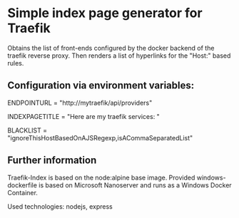 # Simple index page generator for Traefik

Obtains the list of front-ends configured by the docker backend of the traefik reverse proxy. Then renders a list of hyperlinks for the "Host:" based rules.

## Configuration via environment variables:

ENDPOINTURL = "http://mytraefik/api/providers"

INDEXPAGETITLE = "Here are my traefik services: "

BLACKLIST = "ignoreThisHostBasedOnAJSRegexp,isACommaSeparatedList"

## Further information

Traefik-Index is based on the node:alpine base image. 
Provided windows-dockerfile is based on Microsoft Nanoserver and runs as a Windows Docker Container. 

Used technologies: nodejs, express